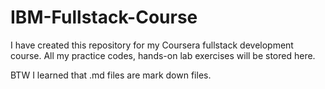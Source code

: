 # IBM-Fullstack-Course

I have created this repository for my Coursera fullstack development course. All my practice codes, hands-on lab exercises will be stored here.

BTW I learned that .md files are mark down files.
